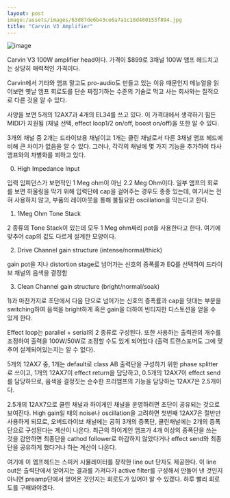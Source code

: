 ```yaml
---
layout: post
image:/assets/images/63d87de6b43ce6a7a1c18d480153f894.jpg
title: "Carvin V3 Amplifier"
---
```


![image](/assets/images/63d87de6b43ce6a7a1c18d480153f894.jpg)

Carvin V3 100W amplifier head이다. 가격이 $899로 3채널 100W 앰프 헤드치고는 상당히 매력적인 가격이다. 

Carvin에서 기타와 앰프 말고도 pro-audio도 만들고 있는 이유 때문인지 메뉴얼을 읽어보면 옛날 앰프 회로도를 단순 짜집기하는 수준의 기술로 먹고 사는 회사와는 질적으로 다른 것을 알 수 있다. 

사양을 보면 5개의 12AX7과 4개의 EL34를 쓰고 있다. 이 가격대에서 생각하기 힘든 MIDI가 지원됨 (채널 선택, effect loop1/2 on/off, boost on/off)을 또한 알 수 있다.

3개의 채널 중 2개는 드라이브용 채널이고 1개는 클린 채널로서 다른 3채널 앰프 헤드에 비해 큰 차이가 없음을 알 수 있다. 그러나, 각각의 채널에 몇 가지 기능을 추가하여 타사 앰프와의 차별화를 꾀하고 있다.

0) High Impedance Input

입력 임피던스가 보편적인 1 Meg ohm이 아닌 2.2 Meg Ohm이다. 일부 앰프의 회로를 보면 하울링을 막기 위해 입력단에 cap을 걸어주는 경우도 종종 있는데, 여기서는 전혀 사용하지 않고, 부품의 레이아웃을 통해 불필요한 oscillation을 막는다고 한다.

1) 1Meg Ohm Tone Stack

2 종류의 Tone Stack이 있는데 모두 1 Meg ohm짜리 pot을 사용한다고 한다. 여기에 맞추어 cap의 값도 다르게 설계한 모양이다. 

2) Drive Channel gain structure (intense/normal/thick)

gain pot을 지나 distortion stage로 넘어가는 신호의 증폭률과 EQ를 선택하여 드라이브 채널의 음색을 결정함

3) Clean Channel gain structure (bright/normal/soak)

1)과 마찬가지로 초단에서 다음 단으로 넘어가는 신호의 증폭률과 cap을 덧대는 부분을 switching하여 음색을 bright하게 혹은 gain을 더하여 빈티지한 디스토션을 얻을 수 있게 한다.

Effect loop는 parallel + serial의 2 종류로 구성된다. 또한 사용하는 출력관의 개수를 조정하여 출력을 100W/50W로 조정할 수도 있게 되어있다 (출력 트랜스포머도 그에 맞추어 설계되어있는지는 알 수 없다).

5개의 12AX7 중, 1개는 default로 class AB 출력단을 구성하기 위한 phase splitter로 쓰이고, 1개의 12AX7이 effect return을 담당하고, 0.5개의 12AX7이 effect send를 담당하므로, 음색을 결정짓는 순수한 프리앰프의 기능을 담당하는 12AX7은 2.5개이다.

2.5개의 12AX7으로 클린 채널과 하이게인 채널을 운영하려면 초단이 공유되는 것으로 보여진다. High gain일 때의 noise나 oscillation을 고려하면 첫번째 12AX7은 절반만 사용하게 되므로, 오버드라이브 채널에는 공히 3개의 증폭단, 클린채널에는 2개의 증폭단으로 구성된다는 계산이 나온다. 최근의 하이게인 앰프가 4개 이상의 증폭단을 쓰는 것을 감안하면 최종단을 cathod follower로 마감하지 않았다거나 effect send와 최종단을 공유하게 했다거나 하는 계산이 나온다.

여기에 이 엠프헤드는 스피커 시뮬레이터를 장착한 line out 단자도 제공한다. 이 line out은 출력단에서 얻어지는 결과를 가져다가 active filter를 구성해서 만들어 낸 것인지 아니면 preamp단에서 얻어온 것인지는 회로도가 있어야 알 수 있겠다. 하루 빨리 회로도를 구해봐야겠다.



